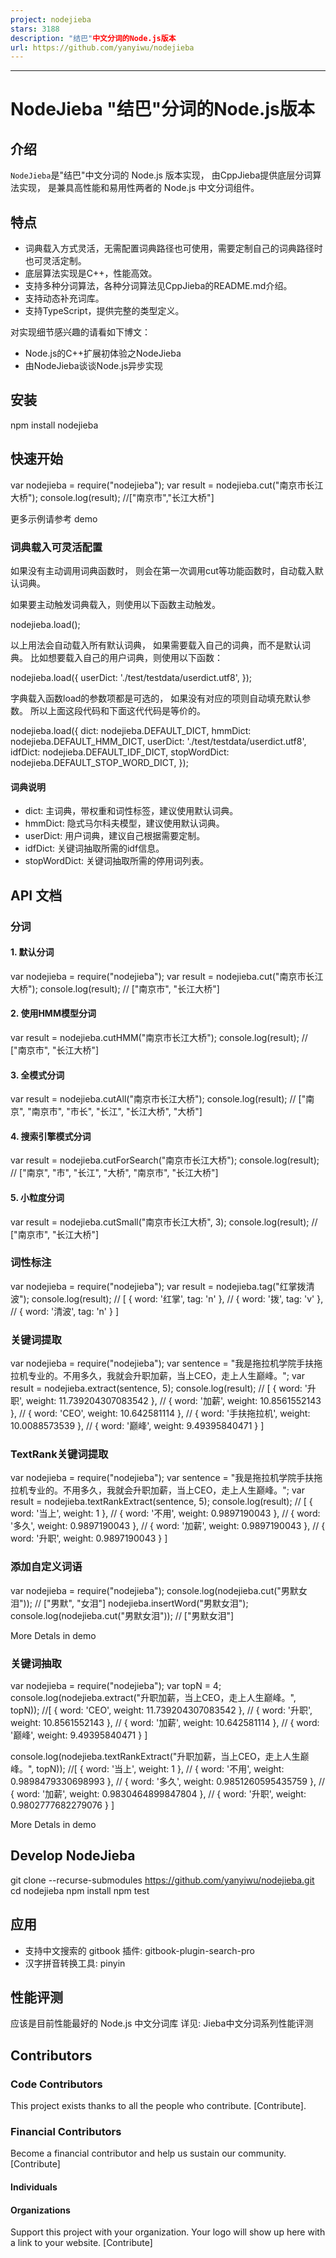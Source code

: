 ```yaml
---
project: nodejieba
stars: 3188
description: "结巴"中文分词的Node.js版本
url: https://github.com/yanyiwu/nodejieba
---
```


* * *

NodeJieba "结巴"分词的Node.js版本
==========================

介绍
--

`NodeJieba`是"结巴"中文分词的 Node.js 版本实现， 由CppJieba提供底层分词算法实现， 是兼具高性能和易用性两者的 Node.js 中文分词组件。

特点
--

-   词典载入方式灵活，无需配置词典路径也可使用，需要定制自己的词典路径时也可灵活定制。
-   底层算法实现是C++，性能高效。
-   支持多种分词算法，各种分词算法见CppJieba的README.md介绍。
-   支持动态补充词库。
-   支持TypeScript，提供完整的类型定义。

对实现细节感兴趣的请看如下博文：

-   Node.js的C++扩展初体验之NodeJieba
-   由NodeJieba谈谈Node.js异步实现

安装
--

npm install nodejieba

快速开始
----

var nodejieba \= require("nodejieba");
var result \= nodejieba.cut("南京市长江大桥");
console.log(result);
//\["南京市","长江大桥"\]

更多示例请参考 demo

### 词典载入可灵活配置

如果没有主动调用词典函数时， 则会在第一次调用cut等功能函数时，自动载入默认词典。

如果要主动触发词典载入，则使用以下函数主动触发。

nodejieba.load();

以上用法会自动载入所有默认词典， 如果需要载入自己的词典，而不是默认词典。 比如想要载入自己的用户词典，则使用以下函数：

nodejieba.load({
  userDict: './test/testdata/userdict.utf8',
});

字典载入函数load的参数项都是可选的， 如果没有对应的项则自动填充默认参数。 所以上面这段代码和下面这代代码是等价的。

nodejieba.load({
  dict: nodejieba.DEFAULT\_DICT,
  hmmDict: nodejieba.DEFAULT\_HMM\_DICT,
  userDict: './test/testdata/userdict.utf8',
  idfDict: nodejieba.DEFAULT\_IDF\_DICT,
  stopWordDict: nodejieba.DEFAULT\_STOP\_WORD\_DICT,
});

#### 词典说明

-   dict: 主词典，带权重和词性标签，建议使用默认词典。
-   hmmDict: 隐式马尔科夫模型，建议使用默认词典。
-   userDict: 用户词典，建议自己根据需要定制。
-   idfDict: 关键词抽取所需的idf信息。
-   stopWordDict: 关键词抽取所需的停用词列表。

API 文档
------

### 分词

#### 1\. 默认分词

var nodejieba \= require("nodejieba");
var result \= nodejieba.cut("南京市长江大桥");
console.log(result);
// \["南京市", "长江大桥"\]

#### 2\. 使用HMM模型分词

var result \= nodejieba.cutHMM("南京市长江大桥");
console.log(result);
// \["南京市", "长江大桥"\]

#### 3\. 全模式分词

var result \= nodejieba.cutAll("南京市长江大桥");
console.log(result);
// \["南京", "南京市", "市长", "长江", "长江大桥", "大桥"\]

#### 4\. 搜索引擎模式分词

var result \= nodejieba.cutForSearch("南京市长江大桥");
console.log(result);
// \["南京", "市", "长江", "大桥", "南京市", "长江大桥"\]

#### 5\. 小粒度分词

var result \= nodejieba.cutSmall("南京市长江大桥", 3);
console.log(result);
// \["南京市", "长江大桥"\]

### 词性标注

var nodejieba \= require("nodejieba");
var result \= nodejieba.tag("红掌拨清波");
console.log(result);
// \[ { word: '红掌', tag: 'n' },
//   { word: '拨', tag: 'v' },
//   { word: '清波', tag: 'n' } \]

### 关键词提取

var nodejieba \= require("nodejieba");
var sentence \= "我是拖拉机学院手扶拖拉机专业的。不用多久，我就会升职加薪，当上CEO，走上人生巅峰。";
var result \= nodejieba.extract(sentence, 5);
console.log(result);
// \[ { word: '升职', weight: 11.739204307083542 },
//   { word: '加薪', weight: 10.8561552143 },
//   { word: 'CEO', weight: 10.642581114 },
//   { word: '手扶拖拉机', weight: 10.0088573539 },
//   { word: '巅峰', weight: 9.49395840471 } \]

### TextRank关键词提取

var nodejieba \= require("nodejieba");
var sentence \= "我是拖拉机学院手扶拖拉机专业的。不用多久，我就会升职加薪，当上CEO，走上人生巅峰。";
var result \= nodejieba.textRankExtract(sentence, 5);
console.log(result);
// \[ { word: '当上', weight: 1 },
//   { word: '不用', weight: 0.9897190043 },
//   { word: '多久', weight: 0.9897190043 },
//   { word: '加薪', weight: 0.9897190043 },
//   { word: '升职', weight: 0.9897190043 } \]

### 添加自定义词语

var nodejieba \= require("nodejieba");
console.log(nodejieba.cut("男默女泪"));
// \["男默", "女泪"\]
nodejieba.insertWord("男默女泪");
console.log(nodejieba.cut("男默女泪"));
// \["男默女泪"\]

More Detals in demo

### 关键词抽取

var nodejieba \= require("nodejieba");
var topN \= 4;
console.log(nodejieba.extract("升职加薪，当上CEO，走上人生巅峰。", topN));
//\[ { word: 'CEO', weight: 11.739204307083542 },
//  { word: '升职', weight: 10.8561552143 },
//  { word: '加薪', weight: 10.642581114 },
//  { word: '巅峰', weight: 9.49395840471 } \]

console.log(nodejieba.textRankExtract("升职加薪，当上CEO，走上人生巅峰。", topN));
//\[ { word: '当上', weight: 1 },
//  { word: '不用', weight: 0.9898479330698993 },
//  { word: '多久', weight: 0.9851260595435759 },
//  { word: '加薪', weight: 0.9830464899847804 },
//  { word: '升职', weight: 0.9802777682279076 } \]

More Detals in demo

Develop NodeJieba
-----------------

git clone --recurse-submodules https://github.com/yanyiwu/nodejieba.git
cd nodejieba
npm install
npm test

应用
--

-   支持中文搜索的 gitbook 插件: gitbook-plugin-search-pro
-   汉字拼音转换工具: pinyin

性能评测
----

应该是目前性能最好的 Node.js 中文分词库 详见: Jieba中文分词系列性能评测

Contributors
------------

### Code Contributors

This project exists thanks to all the people who contribute. \[Contribute\].

### Financial Contributors

Become a financial contributor and help us sustain our community. \[Contribute\]

#### Individuals

#### Organizations

Support this project with your organization. Your logo will show up here with a link to your website. \[Contribute\]

